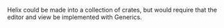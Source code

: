 Helix could be made into a collection of crates, but would require that the editor and view be implemented with Generics.
